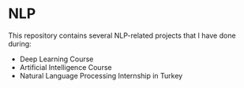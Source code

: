 # NLP

This repository contains several NLP-related projects that I have done during:
* Deep Learning Course
* Artificial Intelligence Course
* Natural Language Processing Internship in Turkey
